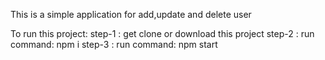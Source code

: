 This is a simple application for add,update and delete user

To run this project:
step-1 : get clone or download this project
step-2 : run command: npm i
step-3 : run command: npm start